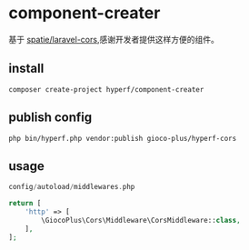 # component-creater
基于 [spatie/laravel-cors](https://github.com/spatie/laravel-cors),感谢开发者提供这样方便的组件。

## install
```shell script
composer create-project hyperf/component-creater
```

## publish config

```shell script
php bin/hyperf.php vendor:publish gioco-plus/hyperf-cors
```

## usage

```php
config/autoload/middlewares.php

return [
    'http' => [
        \GiocoPlus\Cors\Middleware\CorsMiddleware::class,
    ],
];

```